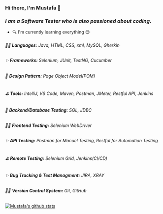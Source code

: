 ### Hi there, I'm Mustafa 👋

### *I am a Software Tester who is also passioned about coding.*
- 🔍 I'm currently learning everything 😊

###### 🐱‍🏍 **Languages:** Java, HTML, CSS, xml, MySQL, Gherkin
###### ✨ **Frameworks:** Selenium, JUnit, TestNG, Cucumber
###### 🥇 **Design Pattern:** Page Object Model(POM)
###### ⛳ **Tools:** IntelliJ, VS Code, Maven, Postman, JMeter, Restful API, Jenkins
###### 🥇 **Backend/Database Testing:** SQL, JDBC
###### 🐱‍🏍 **Frontend Testing:** Selenium WebDriver
###### ✨ **API Testing:** Postman for Manuel Testing, Restful for Automation Testing
###### ⛳ **Remote Testing:** Selenium Grid, Jenkins(CI/CD)
###### ✨ **Bug Tracking & Test Managment:** JIRA, XRAY
###### 🐱‍🏍 **Version Control System:** Git, GitHub

[![Mustafa's github stats](http://github-readme-stats.vercel.app/api?username=MustafaElmas)](https://github.com/MustafaElmas2022/MustafaElmas/github-readme-stats)

